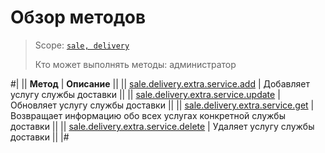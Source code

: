 # Обзор методов

> Scope: [`sale, delivery`](../../../scopes/permissions.md)
>
> Кто может выполнять методы: администратор

#|
|| **Метод** | **Описание** ||
|| [sale.delivery.extra.service.add](./sale-delivery-extra-service-add.md) | Добавляет услугу службы доставки ||
|| [sale.delivery.extra.service.update](./sale-delivery-extra-service-update.md) | Обновляет услугу службы доставки ||
|| [sale.delivery.extra.service.get](./sale-delivery-extra-service-get.md) | Возвращает информацию обо всех услугах конкретной службы доставки ||
|| [sale.delivery.extra.service.delete](./sale-delivery-extra-service-delete.md) | Удаляет услугу службы доставки ||
|#


